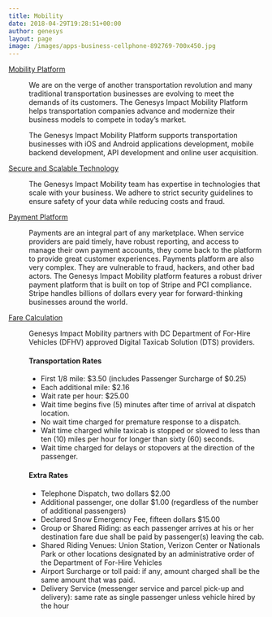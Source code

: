 ```yaml
---
title: Mobility
date: 2018-04-29T19:28:51+00:00
author: genesys
layout: page
image: /images/apps-business-cellphone-892769-700x450.jpg
---
```


<dl id="accordion" class="accordion">
                <dt><a id="1" href="">Mobility Platform</a></dt>
                <dd>
                    <p>We are on the verge of  another transportation revolution and many traditional transportation businesses are evolving to meet the demands of its customers. The Genesys Impact Mobility Platform helps transportation companies advance and modernize their business models to compete in today’s market.</p>
                    <p>The Genesys Impact Mobility Platform supports transportation businesses with iOS and Android applications development, mobile backend development, API development and online user acquisition. </p>
                </dd>
                <dt><a id="2" href="">Secure and Scalable Technology</a></dt>
                <dd>
                    <p>The Genesys Impact Mobility team has expertise in technologies that scale with your business. We adhere to strict security guidelines to ensure safety of your data while reducing costs and fraud.</p>
                </dd>
                <dt><a id="3" href="">Payment Platform</a></dt>
                <dd>
                    <p>Payments are an integral part of any marketplace. When service providers are paid timely, have robust reporting, and access to manage their own payment accounts, they come back to the platform to provide great customer experiences. Payments platform are also very complex. They are vulnerable to fraud, hackers, and other bad actors. The Genesys Impact Mobility platform features a robust driver payment platform that is built on top of Stripe and PCI compliance. Stripe handles billions of dollars every year for forward-thinking businesses around the world.</p>
                </dd>
                <dt><a id="3" href="">Fare Calculation</a></dt>
                <dd>
                    <p>Genesys Impact Mobility partners with DC Department of For-Hire Vehicles (DFHV) approved Digital Taxicab Solution (DTS) providers.</p>
                    <h4>Transportation Rates</h4>
                        <ul>
                            <li>First 1/8 mile: $3.50 (includes Passenger Surcharge of $0.25)</li>
                            <li>Each additional mile: $2.16</li>
                            <li>Wait rate per hour: $25.00</li>
                            <li>Wait time begins five (5) minutes after time of arrival at dispatch location.</li>
                            <li>No wait time charged for premature response to a dispatch.</li>
                            <li>Wait time charged while taxicab is stopped or slowed to less than ten (10) miles per hour for longer than sixty (60) seconds.</li>
                            <li>Wait time charged for delays or stopovers at the direction of the passenger.</li>
                        </ul>
                    <h4>Extra Rates</h4>
                        <ul>
                            <li>Telephone Dispatch, two dollars $2.00</li>
                            <li>Additional passenger, one dollar $1.00 (regardless of the number of additional passengers)</li>
                            <li>Declared Snow Emergency Fee, fifteen dollars $15.00</li>
                            <li>Group or Shared Riding: as each passenger arrives at his or her destination fare due shall be paid by passenger(s) leaving the cab.</li>
                            <li>Shared Riding Venues: Union Station, Verizon Center or Nationals Park or other locations designated by an administrative order of the Department of For-Hire Vehicles</li>
                            <li>Airport Surcharge or toll paid: if any, amount charged shall be the same amount that was paid.</li>
                            <li>Delivery Service (messenger service and parcel pick-up and delivery): same rate as single passenger unless vehicle hired by the hour</li>
                        </ul>
                    </p>
                </dd>
            </dl>